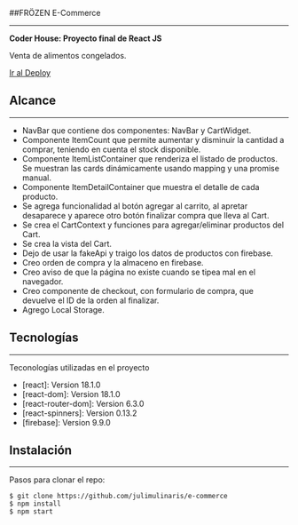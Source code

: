 ##FRÖZEN E-Commerce
***
**Coder House: Proyecto final de React JS**

Venta de alimentos congelados.

[Ir al Deploy](https://frozenecommerce.netlify.app/)

## Alcance
***
* NavBar que contiene dos componentes:  NavBar y CartWidget.
* Componente ItemCount que permite aumentar y disminuir la cantidad a comprar, teniendo en cuenta el stock disponible.
* Componente ItemListContainer que renderiza el listado de productos. Se muestran las cards dinámicamente usando mapping y una promise manual.
* Componente ItemDetailContainer que muestra el detalle de cada producto.
* Se agrega funcionalidad al botón agregar al carrito, al apretar desaparece y aparece otro botón finalizar compra que lleva al Cart.
* Se crea el CartContext y funciones para agregar/eliminar productos del Cart.
* Se crea la vista del Cart.
* Dejo de usar la fakeApi y traigo los datos de productos con firebase.
* Creo orden de compra y la almaceno en firebase.
* Creo aviso de que la página no existe cuando se tipea mal en el navegador.
* Creo componente de checkout, con formulario de compra, que devuelve el ID de la orden al finalizar.
* Agrego Local Storage.


## Tecnologías
***
Teconologías utilizadas en el proyecto
* [react]: Version 18.1.0
* [react-dom]: Version 18.1.0
* [react-router-dom]: Version 6.3.0
* [react-spinners]: Version 0.13.2
* [firebase]: Version 9.9.0

## Instalación
***
Pasos para clonar el repo:
```
$ git clone https://github.com/julimulinaris/e-commerce
$ npm install
$ npm start
```


